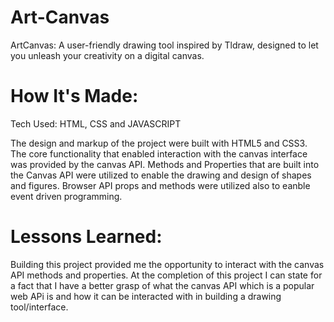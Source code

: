 # Art-Canvas
ArtCanvas: A user-friendly drawing tool inspired by Tldraw, designed to let you unleash your creativity on a digital canvas.



# How It's Made:
Tech Used: HTML, CSS and JAVASCRIPT

The design and markup of the project were built with HTML5 and CSS3. The core functionality that enabled interaction with the canvas interface was provided by the canvas API. Methods and Properties that are built into the Canvas API were utilized  to enable the drawing and design of shapes and figures. Browser API props and methods were utilized also to eanble event driven programming.  


# Lessons Learned:
Building this project provided me the opportunity to interact with the  canvas API methods and properties. At the completion of this project I can state for a fact that I have a better grasp of what the canvas API which is a popular web APi is and how it can be interacted with in building a drawing tool/interface.  